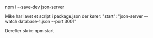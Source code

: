 npm i --save-dev json-server

Mike har lavet et script i package.json der kører: 
"start": "json-server --watch database-1.json --port 3001"

Derefter skriv:
npm start